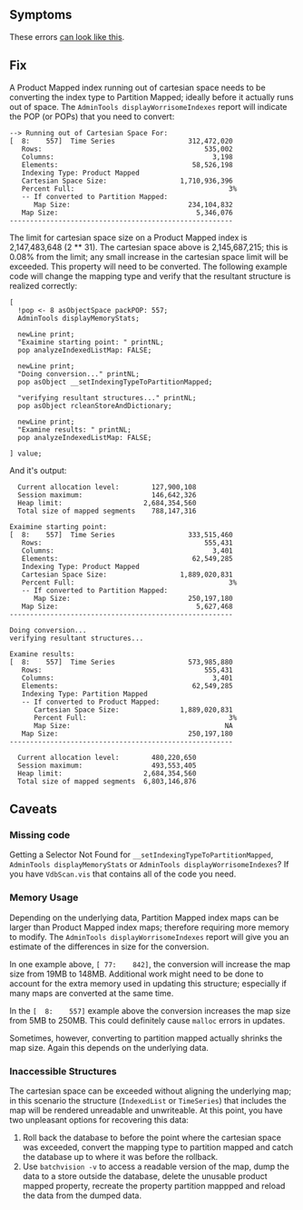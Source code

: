 ---
---

## Symptoms

These errors [can look like this](VdbScan-error-message-lookup.html#cartesian-space-exceeded).

## Fix

A Product Mapped index running out of cartesian space needs to be converting the index type to Partition Mapped; ideally before it actually runs out of space.  The `AdminTools displayWorrisomeIndexes` report will indicate the POP (or POPs) that you need to convert:

```
--> Running out of Cartesian Space For:
[  8:    557]  Time Series                  312,472,020
   Rows:                                        535,002
   Columns:                                       3,198
   Elements:                                 58,526,198
   Indexing Type: Product Mapped
   Cartesian Space Size:                  1,710,936,396
   Percent Full:                                      3%
   -- If converted to Partition Mapped:
      Map Size:                             234,104,832
   Map Size:                                  5,346,076
-------------------------------------------------------
```

The limit for cartesian space size on a Product Mapped index is 2,147,483,648 (2 ** 31).  The cartesian space above is 2,145,687,215; this is 0.08% from the limit; any small increase in the cartesian space limit will be exceeded.  This property will need to be converted.  The following example code will change the mapping type and verify that the resultant structure is realized correctly:

```
[
  !pop <- 8 asObjectSpace packPOP: 557;
  AdminTools displayMemoryStats;

  newLine print;
  "Exaimine starting point: " printNL;
  pop analyzeIndexedListMap: FALSE;

  newLine print;
  "Doing conversion..." printNL;
  pop asObject __setIndexingTypeToPartitionMapped;

  "verifying resultant structures..." printNL;
  pop asObject rcleanStoreAndDictionary;

  newLine print;
  "Examine results: " printNL;
  pop analyzeIndexedListMap: FALSE;

] value;
```

And it's output:
```
  Current allocation level:        127,900,108
  Session maximum:                 146,642,326
  Heap limit:                    2,684,354,560
  Total size of mapped segments    788,147,316

Exaimine starting point:
[  8:    557]  Time Series                  333,515,460
   Rows:                                        555,431
   Columns:                                       3,401
   Elements:                                 62,549,285
   Indexing Type: Product Mapped
   Cartesian Space Size:                  1,889,020,831
   Percent Full:                                      3%
   -- If converted to Partition Mapped:
      Map Size:                             250,197,180
   Map Size:                                  5,627,468
-------------------------------------------------------

Doing conversion...
verifying resultant structures...

Examine results:
[  8:    557]  Time Series                  573,985,880
   Rows:                                        555,431
   Columns:                                       3,401
   Elements:                                 62,549,285
   Indexing Type: Partition Mapped
   -- If converted to Product Mapped:
      Cartesian Space Size:               1,889,020,831
      Percent Full:                                   3%
      Map Size:                                      NA
   Map Size:                                250,197,180
-------------------------------------------------------

  Current allocation level:        480,220,650
  Session maximum:                 493,553,405
  Heap limit:                    2,684,354,560
  Total size of mapped segments  6,803,146,876
```

## Caveats

### Missing code

Getting a Selector Not Found for `__setIndexingTypeToPartitionMapped`, `AdminTools displayMemoryStats` or `AdminTools displayWorrisomeIndexes`?  If you have `VdbScan.vis` that contains all of the code you need.

### Memory Usage

Depending on the underlying data, Partition Mapped index maps can be larger than Product Mapped index maps; therefore requiring more memory to modify.  The `AdminTools displayWorrisomeIndexes` report will give you an estimate of the differences in size for the conversion.

In one example above, `[ 77:    842]`,  the conversion will increase the map size from 19MB to 148MB.  Additional work might need to be done to account for the extra memory used in updating this structure; especially if many maps are converted at the same time.

In the `[  8:    557]` example above the conversion increases the map size from 5MB to 250MB.  This could definitely cause `malloc` errors in updates.

Sometimes, however, converting to partition mapped actually shrinks the map size.  Again this depends on the underlying data.

### Inaccessible Structures

The cartesian space can be exceeded without aligning the underlying map; in this scenario the structure (`IndexedList` or `TimeSeries`) that includes the map will be rendered unreadable and unwriteable.  At this point, you have two unpleasant options for recovering this data:

1. Roll back the database to before the point where the cartesian space was exceeded, convert the mapping type to partition mapped and catch the database up to where it was before the rollback.
1. Use `batchvision -v` to access a readable version of the map, dump the data to a store outside the database, delete the unusable product mapped property, recreate the property partition mappped and reload the data from the dumped data.
